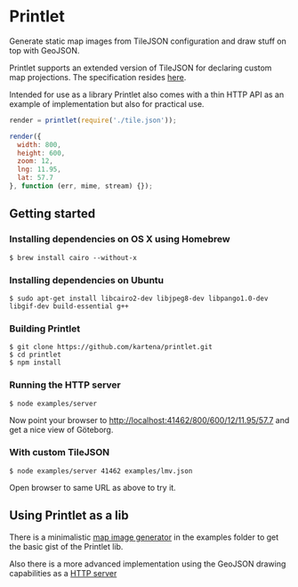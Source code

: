 # Printlet

Generate static map images from TileJSON configuration and draw stuff on top 
with GeoJSON.

Printlet supports an extended version of TileJSON for declaring custom map
projections. The specification resides
[here](https://github.com/perliedman/TileJSON/blob/master/2.0.0/README.md).

Intended for use as a library Printlet also comes with a thin HTTP API as an
example of implementation but also for practical use.

```javascript
render = printlet(require('./tile.json'));

render({
  width: 800,
  height: 600,
  zoom: 12,
  lng: 11.95,
  lat: 57.7
}, function (err, mime, stream) {});
```

## Getting started

### Installing dependencies on OS X using Homebrew

```
$ brew install cairo --without-x
```

### Installing dependencies on Ubuntu

```
$ sudo apt-get install libcairo2-dev libjpeg8-dev libpango1.0-dev libgif-dev build-essential g++
```

### Building Printlet

```
$ git clone https://github.com/kartena/printlet.git
$ cd printlet
$ npm install
```

### Running the HTTP server

```
$ node examples/server
```

Now point your browser to
[http://localhost:41462/800/600/12/11.95/57.7](http://localhost:41462/800/600/12/11.95/57.7)
and get a nice view of Göteborg.

### With custom TileJSON

```
$ node examples/server 41462 examples/lmv.json
```

Open browser to same URL as above to try it.

## Using Printlet as a lib

There is a minimalistic [map image
generator](https://github.com/kartena/printlet/blob/master/examples/static.js)
in the examples folder to get the basic gist of the Printlet lib.

Also there is a more advanced implementation using the GeoJSON drawing
capabilities as a [HTTP
server](https://github.com/kartena/printlet/blob/master/examples/static.js)
